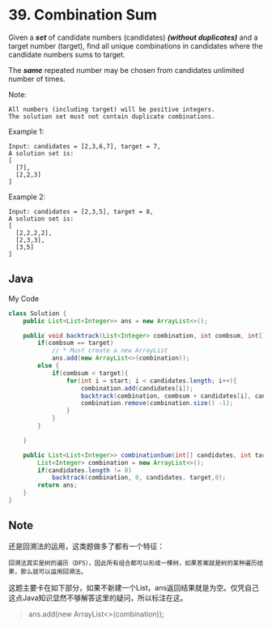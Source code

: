 # 39. Combination Sum

Given a ***set*** of candidate numbers (candidates) ***(without duplicates)*** and a target number (target), find all unique combinations in candidates where the candidate numbers sums to target.

The ***same*** repeated number may be chosen from candidates unlimited number of times.


Note:
```
All numbers (including target) will be positive integers.
The solution set must not contain duplicate combinations.
```

Example 1:

```
Input: candidates = [2,3,6,7], target = 7,
A solution set is:
[
  [7],
  [2,2,3]
]
```
Example 2:

```
Input: candidates = [2,3,5], target = 8,
A solution set is:
[
  [2,2,2,2],
  [2,3,3],
  [3,5]
]
```

## Java

My Code
``` java
class Solution {
    public List<List<Integer>> ans = new ArrayList<>();

    public void backtrack(List<Integer> combination, int combsum, int[] candidates, int target, int start){
        if(combsum == target)
            // * Must create a new ArrayList
            ans.add(new ArrayList<>(combination));
        else {
            if(combsum < target){
                for(int i = start; i < candidates.length; i++){
                    combination.add(candidates[i]);
                    backtrack(combination, combsum + candidates[i], candidates, target, i);
                    combination.remove(combination.size() -1);
                }
            }
        }

    }

    public List<List<Integer>> combinationSum(int[] candidates, int target) {
        List<Integer> combination = new ArrayList<>();
        if(candidates.length != 0)
            backtrack(combination, 0, candidates, target,0);
        return ans;
    }
}
```


## Note

还是回溯法的运用，这类题做多了都有一个特征：

```
回溯法其实是树的遍历（DFS），因此所有组合都可以形成一棵树，如果答案就是树的某种遍历结果，那么就可以运用回溯法。
```

这题主要卡在如下部分，如果不新建一个List，ans返回结果就是为空。仅凭自己这点Java知识显然不够解答这里的疑问，所以标注在这。

> ans.add(new ArrayList<>(combination));


